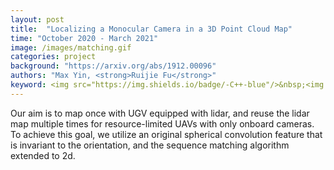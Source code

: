 ```yaml
---
layout: post
title:  "Localizing a Monocular Camera in a 3D Point Cloud Map"
time: "October 2020 - March 2021"
image: /images/matching.gif
categories: project
background: "https://arxiv.org/abs/1912.00096"
authors: "Max Yin, <strong>Ruijie Fu</strong>"
keyword: <img src="https://img.shields.io/badge/-C++-blue"/>&nbsp;<img src="https://img.shields.io/badge/-python-blue"/>&nbsp;<img src="https://img.shields.io/badge/-robot localization-green"/>&nbsp;<img src="https://img.shields.io/badge/-UGV-yellow"/>&nbsp
---
```

Our aim is to map once with UGV equipped with lidar, and reuse the lidar map multiple times for resource-limited UAVs with only onboard cameras. To achieve this goal, we utilize an original spherical convolution feature that is invariant to the orientation, and the sequence matching algorithm extended to 2d.

